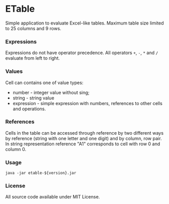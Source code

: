 # ETable

Simple application to evaluate Excel-like tables. Maximum table size limited to 25
columns and 9 rows.

### Expressions

Expressions do not have operator precedence. All operators `+`, `-`, `*` and `/`
evaluate from left to right.

### Values

Cell can contains one of value types:

* number - integer value without sing;
* string - string value
* expression - simple expression with numbers, references to other cells and operations.

### References

Cells in the table can be accessed through reference by two different ways by reference
(string with one letter and one digit) and by column, row pair. In string representation
reference "A1" corresponds to cell with row 0 and column 0. 

### Usage

    java -jar etable-${version}.jar

### License

All source code available under MIT License.
